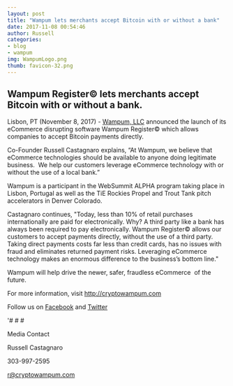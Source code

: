 ```yaml
---
layout: post
title: "Wampum lets merchants accept Bitcoin with or without a bank"
date: 2017-11-08 00:54:46
author: Russell
categories:
- blog
- wampum
img: WampumLogo.png
thumb: favicon-32.png
---
```


## Wampum Register© lets merchants accept Bitcoin with or without a bank.


Lisbon, PT (November 8, 2017) - [Wampum, LLC](http://cryptowampum.com) announced the launch of its eCommerce disrupting software Wampum Register© which allows companies to accept Bitcoin payments directly.

Co-Founder Russell Castagnaro explains, “At Wampum, we believe that eCommerce technologies should be available to anyone doing legitimate business.  We help our customers leverage eCommerce technology with or without the use of a local bank.” 

Wampum is a participant in the WebSummit ALPHA program taking place in Lisbon, Portugal as well as the TiE Rockies Propel and Trout Tank pitch accelerators in Denver Colorado.

Castagnaro continues, "Today, less than 10% of retail purchases internationally are paid for electronically.  Why? A third party like a bank has always been required to pay electronically. Wampum Register© allows our customers to accept payments directly, without the use of a third party. Taking direct payments costs far less than credit cards, has no issues with fraud and eliminates returned payment risks. Leveraging eCommerce technology makes an enormous difference to the business’s bottom line."

Wampum will help drive the newer, safer, fraudless eCommerce  of the future.

For more information, visit http://cryptowampum.com

Follow us on [Facebook](https://www.facebook.com/cryptowampum/) and [Twitter](https://twitter.com/CryptoWampum)

'# # #

Media Contact

Russell Castagnaro

303-997-2595

r@cryptowampum.com



[russell]: http://cryptowampum.com
